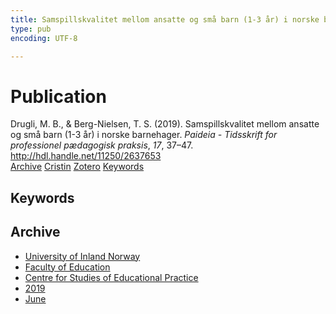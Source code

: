 ```yaml
---
title: Samspillskvalitet mellom ansatte og små barn (1-3 år) i norske barnehager
type: pub
encoding: UTF-8

---
```

<h1>Publication</h1>
<article id="csl-bib-container-7FHJUCL2" class="csl-bib-container">
  <div class="csl-bib-body"> <div class="csl-entry">Drugli, M. B., &#38; Berg-Nielsen, T. S. (2019). Samspillskvalitet mellom ansatte og små barn (1-3 år) i norske barnehager. <i>Paideia - Tidsskrift for professionel pædagogisk praksis</i>, <i>17</i>, 37–47. <a href="http://hdl.handle.net/11250/2637653">http://hdl.handle.net/11250/2637653</a></div> </div>
  <div class="csl-bib-buttons">
    <a href="#taxonomy-article-7FHJUCL2" alt="archive" class="csl-bib-button">Archive</a>
    <a href="https://app.cristin.no/results/show.jsf?id=1704604" alt="Cristin" class="csl-bib-button">Cristin</a>
    <a href="http://zotero.org/groups/5881554/items/7FHJUCL2" alt="Zotero" class="csl-bib-button">Zotero</a>
    <a href="#keywords-article-7FHJUCL2" alt="keywords" class="csl-bib-button">Keywords</a>
  </div>
  <div id="csl-bib-meta-container-7FHJUCL2"></div>
</article>
<div id="csl-bib-meta-7FHJUCL2" class="csl-bib-meta">
  <article id="keywords-article-7FHJUCL2" class="keywords-article">
    <h1>Keywords</h1>
    
  </article>
  <article id="taxonomy-article-7FHJUCL2" class="taxonomy-article">
    <h1>Archive</h1>
    <ul>
      <li>
        <a href="/en/archive/?key=3DCRN523">University of Inland Norway</a>
      </li>
      <li>
        <a href="/en/archive/?key=WYNZA47F">Faculty of Education</a>
      </li>
      <li>
        <a href="/en/archive/?key=G3SEU2Z2">Centre for Studies of Educational Practice</a>
      </li>
      <li>
        <a href="/en/archive/?key=Y8K9DIAA">2019</a>
      </li>
      <li>
        <a href="/en/archive/?key=NGJNM9VL">June</a>
      </li>
    </ul>
  </article>
</div>
